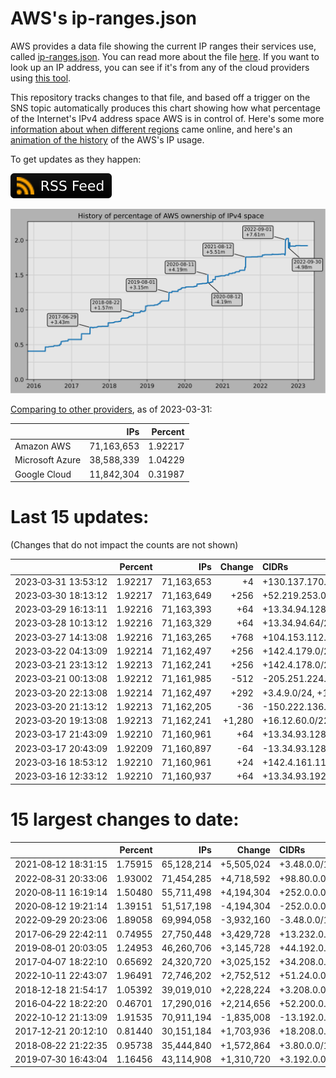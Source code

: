 # AWS's ip-ranges.json

AWS provides a data file showing the current IP ranges their
services use, called [ip-ranges.json](https://ip-ranges.amazonaws.com/ip-ranges.json).
You can read more about the file [here](https://docs.aws.amazon.com/general/latest/gr/aws-ip-ranges.html).
If you want to look up an IP address, you can see if it's from any of the cloud providers using [this tool](https://cloud-ips.s3-us-west-2.amazonaws.com/index.html).

This repository tracks changes to that file, and based off a trigger on the SNS 
topic automatically produces this chart showing how what percentage of the 
Internet's IPv4 address space AWS is in control of.  Here's some 
more [information about when different regions](announces.md) came 
online, and here's an [animation of the history](https://youtu.be/Su25yl7eol8) 
of the AWS's IP usage.

To get updates as they happen:

[![RSS Icon](images/rss_badge.svg)](https://raw.githubusercontent.com/seligman/aws-ip-ranges/master/rss.xml)

![History of AWS](history_count.svg)

[Comparing to other providers](https://github.com/seligman/cloud_sizes), as of 2023-03-31:

| | IPs | Percent |
| --- | ---: | ---: |
| Amazon AWS | 71,163,653 | 1.92217 |
| Microsoft Azure | 38,588,339 | 1.04229 |
| Google Cloud | 11,842,304 | 0.31987 |


# Last 15 updates:

(Changes that do not impact the counts are not shown)

| | Percent | IPs | Change | CIDRs |
| :--- | ---: | ---: | ---: | :--- |
| 2023&#8209;03&#8209;31&nbsp;13:53:12 | 1.92217 | 71,163,653 | +4 | +130.137.170.0/30 |
| 2023&#8209;03&#8209;30&nbsp;18:13:12 | 1.92217 | 71,163,649 | +256 | +52.219.253.0/24 |
| 2023&#8209;03&#8209;29&nbsp;16:13:11 | 1.92216 | 71,163,393 | +64 | +13.34.94.128/26 |
| 2023&#8209;03&#8209;28&nbsp;10:13:12 | 1.92216 | 71,163,329 | +64 | +13.34.94.64/26 |
| 2023&#8209;03&#8209;27&nbsp;14:13:08 | 1.92216 | 71,163,265 | +768 | +104.153.112.0/23,&nbsp;+104.153.114.0/24 |
| 2023&#8209;03&#8209;22&nbsp;04:13:09 | 1.92214 | 71,162,497 | +256 | +142.4.179.0/24 |
| 2023&#8209;03&#8209;21&nbsp;23:13:12 | 1.92213 | 71,162,241 | +256 | +142.4.178.0/24 |
| 2023&#8209;03&#8209;21&nbsp;00:13:08 | 1.92212 | 71,161,985 | -512 | -205.251.224.0/24,&nbsp;-205.251.227.0/24 |
| 2023&#8209;03&#8209;20&nbsp;22:13:08 | 1.92214 | 71,162,497 | +292 | +3.4.9.0/24,&nbsp;+150.222.136.88/29,&nbsp;+150.222.136.104/29,&nbsp;... |
| 2023&#8209;03&#8209;20&nbsp;21:13:12 | 1.92213 | 71,162,205 | -36 | -150.222.136.88/29,&nbsp;-150.222.136.104/29,&nbsp;-150.222.136.112/29,&nbsp;... |
| 2023&#8209;03&#8209;20&nbsp;19:13:08 | 1.92213 | 71,162,241 | +1,280 | +16.12.60.0/22,&nbsp;+16.12.59.0/24 |
| 2023&#8209;03&#8209;17&nbsp;21:43:09 | 1.92210 | 71,160,961 | +64 | +13.34.93.128/26 |
| 2023&#8209;03&#8209;17&nbsp;20:43:09 | 1.92209 | 71,160,897 | -64 | -13.34.93.128/26 |
| 2023&#8209;03&#8209;16&nbsp;18:53:12 | 1.92210 | 71,160,961 | +24 | +142.4.161.112/28,&nbsp;+142.4.161.104/29 |
| 2023&#8209;03&#8209;16&nbsp;12:33:12 | 1.92210 | 71,160,937 | +64 | +13.34.93.192/26 |


# 15 largest changes to date:

| | Percent | IPs | Change | CIDRs |
| :--- | ---: | ---: | ---: | :--- |
| 2021&#8209;08&#8209;12&nbsp;18:31:15 | 1.75915 | 65,128,214 | +5,505,024 | +3.48.0.0/12,&nbsp;+35.96.0.0/12,&nbsp;+3.152.0.0/13,&nbsp;... |
| 2022&#8209;08&#8209;31&nbsp;20:33:06 | 1.93002 | 71,454,285 | +4,718,592 | +98.80.0.0/12,&nbsp;+184.32.0.0/12,&nbsp;+13.184.0.0/13,&nbsp;... |
| 2020&#8209;08&#8209;11&nbsp;16:19:14 | 1.50480 | 55,711,498 | +4,194,304 | +252.0.0.0/10 |
| 2020&#8209;08&#8209;12&nbsp;19:21:14 | 1.39151 | 51,517,198 | -4,194,304 | -252.0.0.0/10 |
| 2022&#8209;09&#8209;29&nbsp;20:23:06 | 1.89058 | 69,994,058 | -3,932,160 | -3.48.0.0/12,&nbsp;-35.96.0.0/12,&nbsp;-3.240.0.0/13,&nbsp;... |
| 2017&#8209;06&#8209;29&nbsp;22:42:11 | 0.74955 | 27,750,448 | +3,429,728 | +13.232.0.0/13,&nbsp;+34.240.0.0/13,&nbsp;+35.168.0.0/13,&nbsp;... |
| 2019&#8209;08&#8209;01&nbsp;20:03:05 | 1.24953 | 46,260,706 | +3,145,728 | +44.192.0.0/10,&nbsp;-3.192.0.0/12 |
| 2017&#8209;04&#8209;07&nbsp;18:22:10 | 0.65692 | 24,320,720 | +3,025,152 | +34.208.0.0/12,&nbsp;+34.224.0.0/12,&nbsp;+13.58.0.0/15,&nbsp;... |
| 2022&#8209;10&#8209;11&nbsp;22:43:07 | 1.96491 | 72,746,202 | +2,752,512 | +51.24.0.0/13,&nbsp;+57.104.0.0/13,&nbsp;+51.20.0.0/14,&nbsp;... |
| 2018&#8209;12&#8209;18&nbsp;21:54:17 | 1.05392 | 39,019,010 | +2,228,224 | +3.208.0.0/12,&nbsp;+3.224.0.0/12,&nbsp;+13.48.0.0/15 |
| 2016&#8209;04&#8209;22&nbsp;18:22:20 | 0.46701 | 17,290,016 | +2,214,656 | +52.200.0.0/13,&nbsp;+52.208.0.0/13,&nbsp;+52.36.0.0/14,&nbsp;... |
| 2022&#8209;10&#8209;12&nbsp;21:13:09 | 1.91535 | 70,911,194 | -1,835,008 | -13.192.0.0/13,&nbsp;-16.28.0.0/14,&nbsp;-40.172.0.0/14,&nbsp;... |
| 2017&#8209;12&#8209;21&nbsp;20:12:10 | 0.81440 | 30,151,184 | +1,703,936 | +18.208.0.0/13,&nbsp;+18.204.0.0/14,&nbsp;+18.224.0.0/14,&nbsp;... |
| 2018&#8209;08&#8209;22&nbsp;21:22:35 | 0.95738 | 35,444,840 | +1,572,864 | +3.80.0.0/12,&nbsp;+3.16.0.0/14,&nbsp;+3.40.0.0/14 |
| 2019&#8209;07&#8209;30&nbsp;16:43:04 | 1.16456 | 43,114,908 | +1,310,720 | +3.192.0.0/12,&nbsp;+15.222.0.0/15,&nbsp;+15.236.0.0/15 |
